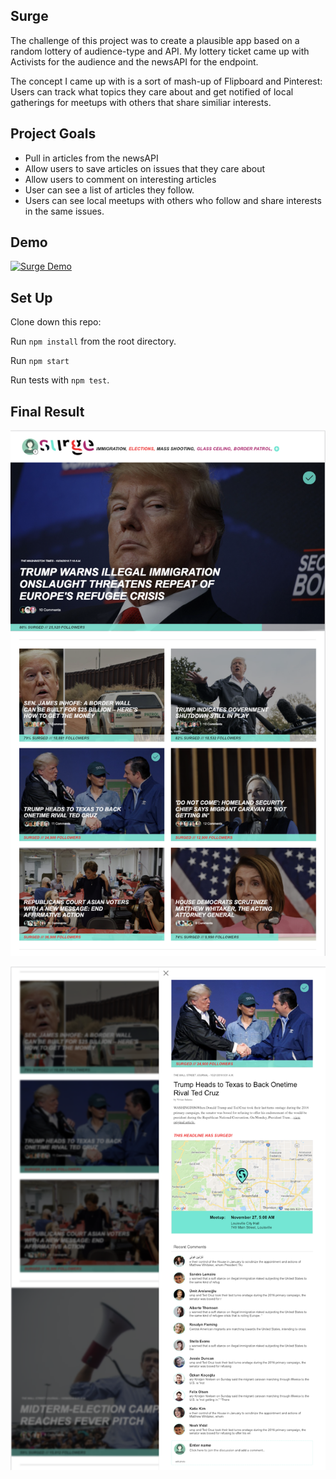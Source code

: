 ## Surge
The challenge of this project was to create a plausible app based on a random lottery of audience-type and API.  My lottery ticket came up with Activists for the audience and the newsAPI for the endpoint.

The concept I came up with is a sort of mash-up of Flipboard and Pinterest: Users can track what topics they care about and get notified of local gatherings for meetups with others that share similiar interests.

## Project Goals
* Pull in articles from the newsAPI
* Allow users to save articles on issues that they care about
* Allow users to comment on interesting articles
* User can see a list of articles they follow.
* Users can see local meetups with others who follow and share interests in the same issues.

## Demo
[![Surge Demo](https://img.youtube.com/vi/dT7V3320x9I/0.jpg)](https://www.youtube.com/watch?v=dT7V3320x9I)



## Set Up

Clone down this repo:

Run `npm install` from the root directory.

Run `npm start` 

Run tests with `npm test`.

## Final Result

![alt tag](https://github.com/gmasterofnone/surge/blob/master/public/images/screen-a.png "Screen-shot of App")

![alt tag](https://github.com/gmasterofnone/surge/blob/master/public/images/screen-b.png "Screen-shot of App")



